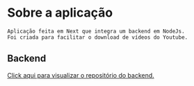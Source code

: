 # Sobre a aplicação

    Aplicação feita em Next que integra um backend em NodeJs.
    Foi criada para facilitar o download de vídeos do Youtube.

## Backend

[Click aqui para visualizar o repositório do backend.](https://github.com/matheusjustino/download-yt-videos-backend)
